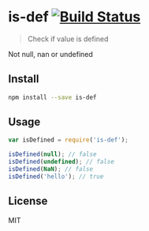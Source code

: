 # is-def [![Build Status][travis-image]][travis-url]

  > Check if value is defined

  Not null, nan or undefined

## Install

```sh
npm install --save is-def
```

## Usage

```js
var isDefined = require('is-def');

isDefined(null); // false
isDefined(undefined); // false
isDefined(NaN); // false
isDefined('hello'); // true
```

## License

  MIT

[travis-url]: https://travis-ci.org/andrepolischuk/is-def
[travis-image]: https://travis-ci.org/andrepolischuk/is-def.svg?branch=master
